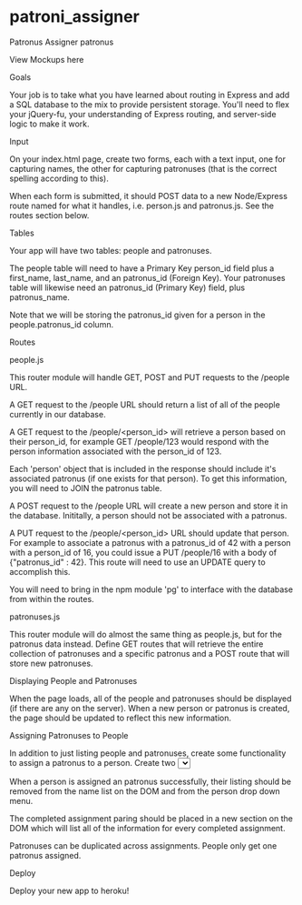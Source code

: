 # patroni_assigner
Patronus Assigner
patronus

View Mockups here

Goals

Your job is to take what you have learned about routing in Express and add a SQL database to the mix to provide persistent storage. You'll need to flex your jQuery-fu, your understanding of Express routing, and server-side logic to make it work.

Input

On your index.html page, create two forms, each with a text input, one for capturing names, the other for capturing patronuses (that is the correct spelling according to this).

When each form is submitted, it should POST data to a new Node/Express route named for what it handles, i.e. person.js and patronus.js. See the routes section below.

Tables

Your app will have two tables: people and patronuses.

The people table will need to have a Primary Key person_id field plus a first_name, last_name, and an patronus_id (Foreign Key). Your patronuses table will likewise need an patronus_id (Primary Key) field, plus patronus_name.

Note that we will be storing the patronus_id given for a person in the people.patronus_id column.

Routes

people.js

This router module will handle GET, POST and PUT requests to the /people URL.

A GET request to the /people URL should return a list of all of the people currently in our database.

A GET request to the /people/<person_id> will retrieve a person based on their person_id, for example GET /people/123 would respond with the person information associated with the person_id of 123.

Each 'person' object that is included in the response should include it's associated patronus (if one exists for that person). To get this information, you will need to JOIN the patronus table.

A POST request to the /people URL will create a new person and store it in the database. Inititally, a person should not be associated with a patronus.

A PUT request to the /people/<person_id> URL should update that person. For example to associate a patronus with a patronus_id of 42 with a person with a person_id of 16, you could issue a PUT /people/16 with a body of {"patronus_id" : 42}. This route will need to use an UPDATE query to accomplish this.

You will need to bring in the npm module 'pg' to interface with the database from within the routes.

patronuses.js

This router module will do almost the same thing as people.js, but for the patronus data instead. Define GET routes that will retrieve the entire collection of patronuses and a specific patronus and a POST route that will store new patronuses.

Displaying People and Patronuses

When the page loads, all of the people and patronuses should be displayed (if there are any on the server). When a new person or patronus is created, the page should be updated to reflect this new information.

Assigning Patronuses to People

In addition to just listing people and patronuses, create some functionality to assign a patronus to a person. Create two <select> elements within a form. Add a submit button that when submitted will take the currently selected inputs and associate them on the server. This can be accomplished by issuing a PUT request to the correct person with the correct patronus id included in the body. For example sending PUT /people/123 with a body of {"patronus_id" : 456} should associate that patronus with that person.

When a person is assigned an patronus successfully, their listing should be removed from the name list on the DOM and from the person drop down menu.

The completed assignment paring should be placed in a new section on the DOM which will list all of the information for every completed assignment.

Patronuses can be duplicated across assignments. People only get one patronus assigned.

Deploy

Deploy your new app to heroku!
